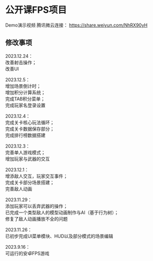 # 公开课FPS项目    
Demo演示视频 腾讯微云连接： https://share.weiyun.com/NhRX90yH  
## 修改事项
2023.12.24：  
改善射击操作；  
改善UI

2023.12.5：  
增加场景倒计时；  
增加积分计算系统；  
完成TAB积分菜单；  
完成玩家名登录设置

2023.12.4：  
完成关卡核心玩法循环；  
完成关卡数据保存部分；  
完成排行榜数据搭建

2023.12.3：  
完善单人游戏模式；  
增加玩家与武器的交互

2023.12.1：  
增添敌人交互，玩家交互事件；  
完成关卡部分场景搭建；  
完善敌人动画

2023.11.29：  
添加玩家可以丢弃武器的操作；  
已完成一个类型敌人的模型动画制作与AI（基于行为树）；  
修复了敌人动画播放不全的问题

2023.11.26：  
已初步完成UI菜单模块、HUD以及部分模式的场景编辑

2023.9.16：  
可运行的安卓FPS游戏
